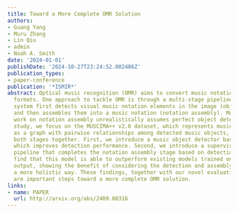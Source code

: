 ```yaml
---
title: Toward a More Complete OMR Solution
authors:
- Guang Yang
- Muru Zhang
- Lin Qiu
- admin
- Noah A. Smith
date: '2024-01-01'
publishDate: '2024-10-27T23:24:52.002486Z'
publication_types:
- paper-conference
publication: '*ISMIR*'
abstract: Optical music recognition (OMR) aims to convert music notation into digital
  formats. One approach to tackle OMR is through a multi-stage pipeline, where the
  system first detects visual music notation elements in the image (object detection)
  and then assembles them into a music notation (notation assembly). Most previous
  work on notation assembly unrealistically assumes perfect object detection. In this
  study, we focus on the MUSCIMA++ v2.0 dataset, which represents musical notation
  as a graph with pairwise relationships among detected music objects, and we consider
  both stages together. First, we introduce a music object detector based on YOLOv8,
  which improves detection performance. Second, we introduce a supervised training
  pipeline that completes the notation assembly stage based on detection output. We
  find that this model is able to outperform existing models trained on perfect detection
  output, showing the benefit of considering the detection and assembly stages in
  a more holistic way. These findings, together with our novel evaluation metric,
  are important steps toward a more complete OMR solution.
links:
- name: PAPER
  url: http://arxiv.org/abs/2409.00316
---
```

